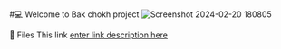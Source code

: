 #💻 Welcome to Bak chokh project
![Screenshot 2024-02-20 180805](https://github.com/satapirom/Bak-chokh-wedpage-design/assets/148602165/dd45957a-7a92-4052-ada1-97c5398d4a98)



🎁 Files
This link  [enter link description here](https://bak-chokh-wedpage-design.onrender.com/)

